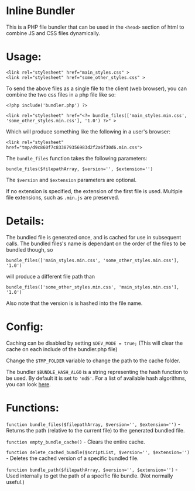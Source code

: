 # Inline Bundler 

This is a PHP file bundler that can be used in the `<head>` section of html to combine JS and CSS files dynamically.

# Usage:

    <link rel="stylesheet" href="main_styles.css" >
    <link rel="stylesheet" href="some_other_styles.css" >

To send the above files as a single file to the client (web browser),
you can combine the two css files in a php file like so:
  
    <?php include('bundler.php') ?>
  
    <link rel="stylesheet" href="<?= bundle_files(['main_styles.min.css', 'some_other_styles.min.css'], '1.0') ?>" >

Which will produce something like the following in a user's browser:
     
    <link rel="stylesheet" href="tmp/d9c860f7c833879356983d2f2a6f30d6.min.css">
    
The `bundle_files` function takes the following parameters:

`bundle_files($filepathArray, $version='', $extension='')`

The `$version` and `$extension` parameters are optional.

If no extension is specified, the extension of the first file is used. 
Multiple file extensions, such as `.min.js` are preserved.

# Details:

The bundled file is generated once, and is cached for use in subsequent calls.
The bundled files's name is dependant on the order of the files to be bundled though, so 

`bundle_files(['main_styles.min.css', 'some_other_styles.min.css'], '1.0')`

will produce a different file path than 

`bundle_files(['some_other_styles.min.css', 'main_styles.min.css'], '1.0')` 

Also note that the version is is hashed into the file name.

# Config:

Caching can be disabled by setting `$DEV_MODE = true;` 
(This will clear the cache on each include of the bundler.php file)

Change the `$TMP_FOLDER` variable to change the path to the cache folder.

The bundler `$BUNDLE_HASH_ALGO` is a string representing the hash function to be used. By default it is set to `'md5'`. 
For a list of available hash algorithms, you can look [here](http://php.net/manual/en/function.hash-algos.php).

# Functions: 

`function bundle_files($filepathArray, $version='', $extension='')` - Returns the path (relative to the current file) to the generated bundled file.

`function empty_bundle_cache()` - Clears the entire cache.

`function delete_cached_bundle($scriptList, $version='', $extension='')` - Deletes the cached version of a specific bundled file.

`function bundle_path($filepathArray, $version='', $extension='')` - Used internally to get the path of a specific file bundle. (Not normally useful.)
